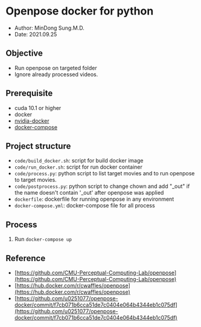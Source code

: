 # Openpose docker for python
- Author: MinDong Sung.M.D.
- Date: 2021.09.25
## Objective
- Run openpose on targeted folder 
- Ignore already processed videos.
## Prerequisite
- cuda 10.1 or higher
- docker
- [nvidia-docker](https://github.com/NVIDIA/nvidia-docker)
- [docker-compose](https://docs.docker.com/compose/)

## Project structure
* `code/build_docker.sh`: script for build docker image
* `code/run_docker.sh`: script for run docker container 
* `code/process.py`: python script to list target movies and to run openpose to target movies.
* `code/postprocess.py`: python script to change chown and add "_out" if the name doesn't contain '_out' after openpose was applied
* `dockerfile`: dockerfile for running openpose in any environment
* `docker-compose.yml`: docker-compose file for all process

## Process
1. Run `docker-compose up`

## Reference
* [https://github.com/CMU-Perceptual-Computing-Lab/openpose](https://github.com/CMU-Perceptual-Computing-Lab/openpose)
* [https://hub.docker.com/r/cwaffles/openpose](https://hub.docker.com/r/cwaffles/openpose)
* [https://github.com/u0251077/openpose-docker/commit/f7cb071b6cca51de7c0404e064b4344eb1c075df](https://github.com/u0251077/openpose-docker/commit/f7cb071b6cca51de7c0404e064b4344eb1c075df)